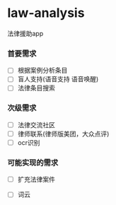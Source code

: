# law-analysis

法律援助app

### 首要需求

- [ ] 根据案例分析条目
- [ ] 盲人支持(语音支持 语音唤醒)
- [ ] 法律条目搜索

### 次级需求

- [ ] 法律交流社区
- [ ] 律师联系(律师版美团，大众点评)
- [ ] ocr识别

### 可能实现的需求

- [ ] 扩充法律案件
- [ ] 词云



